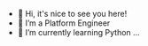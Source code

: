 - 👋 Hi, it's nice to see you here! 
- 👀 I’m a Platform Engineer
- 🌱 I’m currently learning Python  ...

<!---
yanamazing/yanamazing is a ✨ special ✨ repository because its `README.md` (this file) appears on your GitHub profile.
You can click the Preview link to take a look at your changes.
--->
